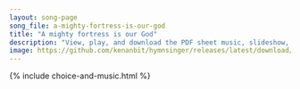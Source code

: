 ```yaml
---
layout: song-page
song_file: a-mighty-fortress-is-our-god
title: "A mighty fortress is our God"
description: "View, play, and download the PDF sheet music, slideshow, and audio. Lyrics: A mighty fortress is our God, a bulwark never failing. Our helper he amid the flood of mortal ills prevailing,  for still our ancient foe doth seek to... english christian 4part"
image: https://github.com/kenanbit/hymnsinger/releases/latest/download/a-mighty-fortress-is-our-god-trad.png
---
```


{% include choice-and-music.html %}
